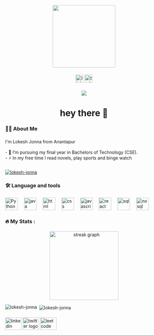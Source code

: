 <div align="center">
  <img height="200"   src="https://github.com/lokesh-jonna/images/blob/main/profile.jpg"  />
</div>

###

<div align="center">
  <a href="https://linkedin.com/in/j-lokesh/">
  <img src="https://img.shields.io/static/v1?message=LinkedIn&logo=linkedin&label=&color=0077B5&logoColor=white&labelColor=&style=for-the-badge" height="25" alt="linkedin logo"  /></a>
  <a href="https://twitter.com/jlokesh_"><img src="https://img.shields.io/static/v1?message=Twitter&logo=twitter&label=&color=1DA1F2&logoColor=white&labelColor=&style=for-the-badge" height="25" alt="twitter logo"  /></a>
</div>

###

<div align="center">
  <img src="https://visitor-badge.laobi.icu/badge?page_id=lokesh-jonna.lokesh-jonna&"  />
</div>

###

<h1 align="center">hey there 👋</h1>

###

<h3 align="left">👩‍💻  About Me</h3>

###

<p align="left">I'm Lokesh Jonna from Anantapur<br><br>- 🔭 I’m pursuing my final year in Bachelors of Technology (CSE).<br>- ⚡ In my free time I read novels, play sports and binge watch</p>

###
<p align="left"> <a href="https://github.com/ryo-ma/github-profile-trophy"><img src="https://github-profile-trophy.vercel.app/?username=lokesh-jonna" alt="lokesh-jonna" /></a> </p>

<h3 align="left">🛠 Language and tools</h3>

###

<div align="left">
  <div align="left">
    <img src="https://cdn.jsdelivr.net/gh/devicons/devicon/icons/python/python-original.svg" height="40" alt="Python"/>
    <img width="12"/>
    <img src="https://cdn.jsdelivr.net/gh/devicons/devicon/icons/java/java-original.svg" height="40" alt="java"/>
    <img width="12"/>
    <img src="https://github.com/lokesh-jonna/images/blob/main/htmlnew.png" height="40" alt="html"/>
    <img width="12"/>
    <img src="https://github.com/lokesh-jonna/images/blob/main/css.png" height="40" alt="css"/>
    <img width="12"/>
    <img src="https://cdn.jsdelivr.net/gh/devicons/devicon/icons/javascript/javascript-original.svg" height="40"         
    alt="javascript"  />
    <img width="12"/>
  <img src="https://cdn.jsdelivr.net/gh/devicons/devicon/icons/react/react-original.svg" height="40" alt="react "  />
  <img width="12" />
  <img src="https://github.com/lokesh-jonna/images/blob/main/sql.png" height="40" alt="sql"  />
  <img width="12" />
    <img src="https://github.com/lokesh-jonna/images/blob/main/Nosql.png" height="40" alt="nosql"  />
  <img width="12" />
    
</div>

###

<h3 align="left">🔥   My Stats :</h3>

###

<div align="center">
  <img src="https://streak-stats.demolab.com?user=lokesh-jonna&locale=en&mode=daily&theme=dark&hide_border=false&border_radius=5&order=3" height="220" alt="streak graph"  />
</div>
<p><img align="left" src="https://github-readme-stats.vercel.app/api/top-langs?username=lokesh-jonna&show_icons=true&locale=en&layout=compact" alt="lokesh-jonna" /></p>

<p>&nbsp;<img align="center" src="https://github-readme-stats.vercel.app/api?username=lokesh-jonna&show_icons=true&locale=en" alt="lokesh-jonna" /></p>

###

<div align="left">
  <a href="https://linkedin.com/in/j-lokesh/">
  <img src="https://raw.githubusercontent.com/maurodesouza/profile-readme-generator/master/src/assets/icons/social/linkedin/default.svg" width="52" height="40" alt="linkedin logo"  /></a>
 <a href="https://twitter.com/jlokesh_/"> <img src="https://raw.githubusercontent.com/maurodesouza/profile-readme-generator/master/src/assets/icons/social/twitter/default.svg" width="52" height="40" alt="twitter logo"  /></a>
<a href="https://leetcode.com/j-lokesh/"><img src="https://github.com/lokesh-jonna/images/blob/main/leet.png" alt="leetcode" width="52" height="40" /></a>
  
</div>
</div>

###
